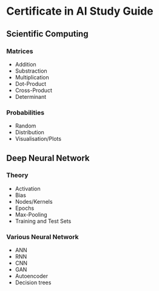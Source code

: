 # Certificate in AI Study Guide

## Scientific Computing

### Matrices

* Addition
* Substraction
* Multiplication
* Dot-Product
* Cross-Product
* Determinant


### Probabilities

* Random
* Distribution
* Visualisation/Plots


## Deep Neural Network

### Theory

* Activation
* Bias
* Nodes/Kernels
* Epochs
* Max-Pooling
* Training and Test Sets

### Various Neural Network

* ANN
* RNN
* CNN
* GAN
* Autoencoder
* Decision trees
